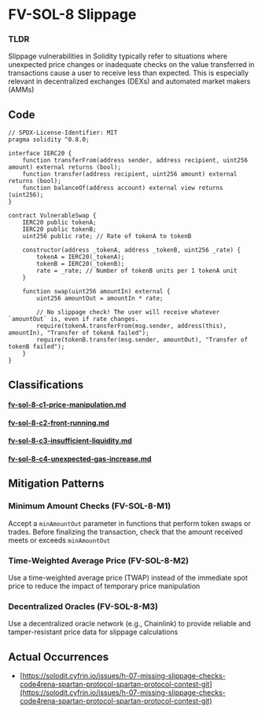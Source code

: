 # FV-SOL-8 Slippage

### TLDR

Slippage vulnerabilities in Solidity typically refer to situations where unexpected price changes or inadequate checks on the value transferred in transactions cause a user to receive less than expected. This is especially relevant in decentralized exchanges (DEXs) and automated market makers (AMMs)

## Code


```solidity
// SPDX-License-Identifier: MIT
pragma solidity ^0.8.0;

interface IERC20 {
    function transferFrom(address sender, address recipient, uint256 amount) external returns (bool);
    function transfer(address recipient, uint256 amount) external returns (bool);
    function balanceOf(address account) external view returns (uint256);
}

contract VulnerableSwap {
    IERC20 public tokenA;
    IERC20 public tokenB;
    uint256 public rate; // Rate of tokenA to tokenB

    constructor(address _tokenA, address _tokenB, uint256 _rate) {
        tokenA = IERC20(_tokenA);
        tokenB = IERC20(_tokenB);
        rate = _rate; // Number of tokenB units per 1 tokenA unit
    }

    function swap(uint256 amountIn) external {
        uint256 amountOut = amountIn * rate;

        // No slippage check! The user will receive whatever `amountOut` is, even if rate changes.
        require(tokenA.transferFrom(msg.sender, address(this), amountIn), "Transfer of tokenA failed");
        require(tokenB.transfer(msg.sender, amountOut), "Transfer of tokenB failed");
    }
}
```

## Classifications

#### [fv-sol-8-c1-price-manipulation.md](fv-sol-8-c1-price-manipulation.md "mention")

#### [fv-sol-8-c2-front-running.md](fv-sol-8-c2-front-running.md "mention")

#### [fv-sol-8-c3-insufficient-liquidity.md](fv-sol-8-c3-insufficient-liquidity.md "mention")

#### [fv-sol-8-c4-unexpected-gas-increase.md](fv-sol-8-c4-unexpected-gas-increase.md "mention")

## Mitigation Patterns

### Minimum Amount Checks (FV-SOL-8-M1)

Accept a `minAmountOut` parameter in functions that perform token swaps or trades. Before finalizing the transaction, check that the amount received meets or exceeds `minAmountOut`

### Time-Weighted Average Price (FV-SOL-8-M2)

Use a time-weighted average price (TWAP) instead of the immediate spot price to reduce the impact of temporary price manipulation

### Decentralized Oracles (FV-SOL-8-M3)

Use a decentralized oracle network (e.g., Chainlink) to provide reliable and tamper-resistant price data for slippage calculations

## Actual Occurrences

* [https://solodit.cyfrin.io/issues/h-07-missing-slippage-checks-code4rena-spartan-protocol-spartan-protocol-contest-git](https://solodit.cyfrin.io/issues/h-07-missing-slippage-checks-code4rena-spartan-protocol-spartan-protocol-contest-git)
